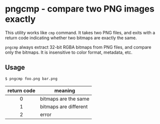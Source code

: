 # pngcmp - compare two PNG images exactly

This utility works like `cmp` command. It takes two PNG files, and
exits with a return code indicating whether two bitmaps are exactly
the same.

`pngcmp` always extract 32-bit RGBA bitmaps from PNG files, and
compare only the bitmaps. It is insensitive to color format, metadata,
etc.

## Usage

```sh
$ pngcmp foo.png bar.png
```

| return code | meaning               |
| :---------: | -------               |
| 0           | bitmaps are the same  |
| 1           | bitmaps are different |
| 2           | error                 |
